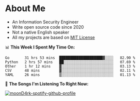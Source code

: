 # About Me

- An Information Security Engineer
- Write open source code since 2020
- Not a native English speaker
- All my projects are based on [MIT License](https://opensource.org/licenses/MIT)

📊 **This Week I Spent My Time On:**
<!--START_SECTION:waka-->
```text
Go       31 hrs 53 mins  ████████████████████▓░░░░   82.90 % 
Python   2 hrs 57 mins   ██░░░░░░░░░░░░░░░░░░░░░░░   07.69 % 
Other    1 hr 12 mins    ▓░░░░░░░░░░░░░░░░░░░░░░░░   03.13 % 
CSV      48 mins         ▓░░░░░░░░░░░░░░░░░░░░░░░░   02.11 % 
YAML     26 mins         ▒░░░░░░░░░░░░░░░░░░░░░░░░   01.13 % 
```
<!--END_SECTION:waka-->

🎵 **The Songs I'm Listening To Right Now:**

[![moonD4rk-spotify-github-profile](https://spotify-github-profile.vercel.app/api/view?uid=iftr63d5ost38g0o26wcjzd8k&cover_image=true&theme=novatorem)](https://spotify-github-profile.vercel.app/api/view?uid=iftr63d5ost38g0o26wcjzd8k&redirect=true)
